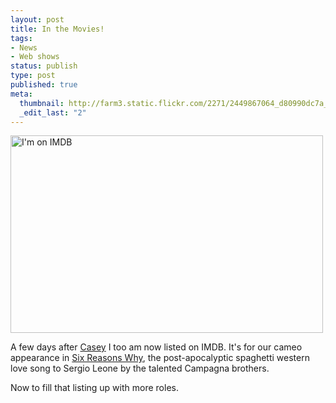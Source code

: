 ```yaml
--- 
layout: post
title: In the Movies!
tags: 
- News
- Web shows
status: publish
type: post
published: true
meta: 
  thumbnail: http://farm3.static.flickr.com/2271/2449867064_d80990dc7a_s.jpg
  _edit_last: "2"
---
```

<a href="http://www.imdb.com/name/nm2980232/" class="image"><img src="http://farm3.static.flickr.com/2271/2449867064_d80990dc7a.jpg" width="500" height="316" alt="I'm on IMDB" /></a>

A few days after [Casey](http://www.caseymckinnon.com/2008/05/26/now-on-imdb/) I too am now listed on IMDB. It's for our cameo appearance in [Six Reasons Why](http://www.sixreasonswhy.com/), the post-apocalyptic spaghetti western love song to Sergio Leone by the talented Campagna brothers.

Now to fill that listing up with more roles.
